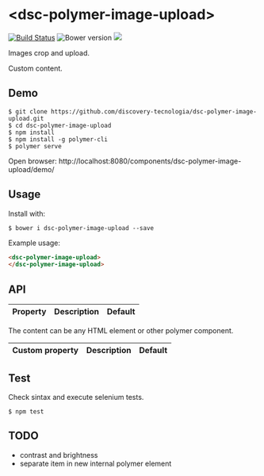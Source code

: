 # &#60;dsc-polymer-image-upload&#62;

[![Build Status](https://travis-ci.org/discovery-tecnologia/dsc-polymer-image-upload.svg?branch=master)](http://travis-ci.org/#!/discovery-tecnologia/dsc-polymer-image-upload)
![Bower version](https://img.shields.io/bower/v/dsc-polymer-image-upload.svg)
![](https://img.shields.io/pypi/l/Django.svg)

Images crop and upload.

Custom content.

## Demo

```
$ git clone https://github.com/discovery-tecnologia/dsc-polymer-image-upload.git
$ cd dsc-polymer-image-upload
$ npm install
$ npm install -g polymer-cli
$ polymer serve
```
Open browser: http://localhost:8080/components/dsc-polymer-image-upload/demo/

## Usage

Install with:

```
$ bower i dsc-polymer-image-upload --save
```

Example usage:

```html
<dsc-polymer-image-upload>
</dsc-polymer-image-upload>
```

## API

| Property       | Description                    | Default       |
|:---------------|--------------------------------|---------------|

The content can be any HTML element or other polymer component.

| Custom property |	Description                       | Default |
|:----------------|-----------------------------------|---------|


## Test

Check sintax and execute selenium tests.

```
$ npm test
```

## TODO
 * contrast and brightness
 * separate item in new internal polymer element

